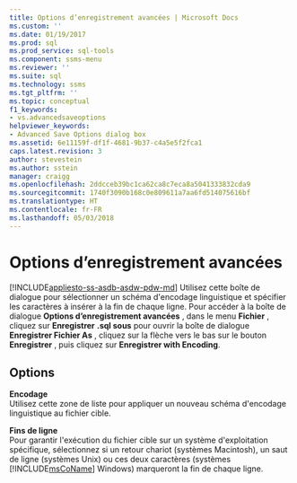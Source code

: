 ```yaml
---
title: Options d’enregistrement avancées | Microsoft Docs
ms.custom: ''
ms.date: 01/19/2017
ms.prod: sql
ms.prod_service: sql-tools
ms.component: ssms-menu
ms.reviewer: ''
ms.suite: sql
ms.technology: ssms
ms.tgt_pltfrm: ''
ms.topic: conceptual
f1_keywords:
- vs.advancedsaveoptions
helpviewer_keywords:
- Advanced Save Options dialog box
ms.assetid: 6e11159f-df1f-4681-9b37-c4a5e5f2fca1
caps.latest.revision: 3
author: stevestein
ms.author: sstein
manager: craigg
ms.openlocfilehash: 2ddcceb39bc1ca62ca8c7eca8a5041333832cda9
ms.sourcegitcommit: 1740f3090b168c0e809611a7aa6fd514075616bf
ms.translationtype: HT
ms.contentlocale: fr-FR
ms.lasthandoff: 05/03/2018
---
```

# <a name="advanced-save-options"></a>Options d’enregistrement avancées
[!INCLUDE[appliesto-ss-asdb-asdw-pdw-md](../../includes/appliesto-ss-asdb-asdw-pdw-md.md)]
Utilisez cette boîte de dialogue pour sélectionner un schéma d'encodage linguistique et spécifier les caractères à insérer à la fin de chaque ligne. Pour accéder à la boîte de dialogue **Options d’enregistrement avancées** , dans le menu **Fichier** , cliquez sur **Enregistrer** <query name>**.sql sous** pour ouvrir la boîte de dialogue **Enregistrer Fichier As** , cliquez sur la flèche vers le bas sur le bouton **Enregistrer** , puis cliquez sur **Enregistrer with Encoding**.  
  
## <a name="options"></a>Options  
**Encodage**  
Utilisez cette zone de liste pour appliquer un nouveau schéma d'encodage linguistique au fichier cible.  
  
**Fins de ligne**  
Pour garantir l'exécution du fichier cible sur un système d'exploitation spécifique, sélectionnez si un retour chariot (systèmes Macintosh), un saut de ligne (systèmes Unix) ou ces deux caractères (systèmes [!INCLUDE[msCoName](../../includes/msconame_md.md)] Windows) marqueront la fin de chaque ligne.  
  
